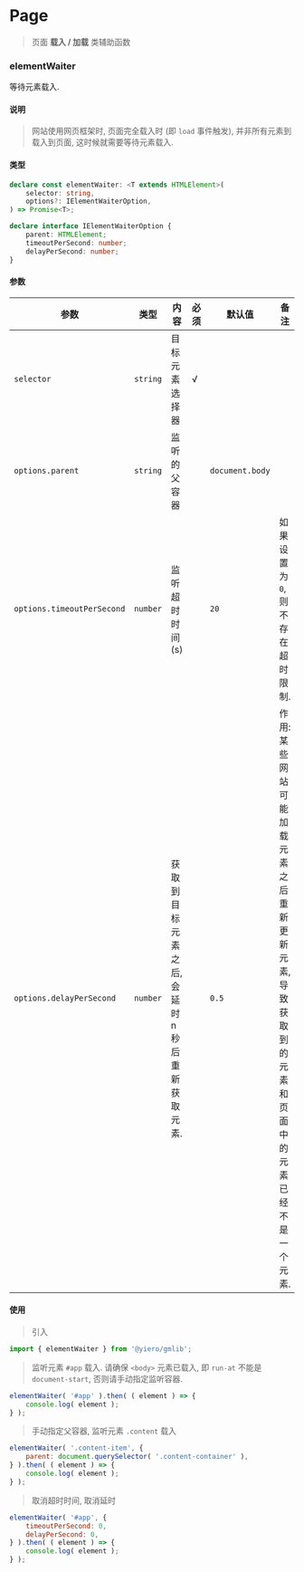 # Page

>  页面 **载入 / 加载** 类辅助函数

### elementWaiter

等待元素载入. 

#### 说明

> 网站使用网页框架时, 页面完全载入时 (即 `load` 事件触发), 并非所有元素到载入到页面, 这时候就需要等待元素载入. 

#### 类型

```ts
declare const elementWaiter: <T extends HTMLElement>(
	selector: string,
	options?: IElementWaiterOption,
) => Promise<T>;

declare interface IElementWaiterOption {
	parent: HTMLElement;
	timeoutPerSecond: number;
	delayPerSecond: number;
}
```

#### 参数

| 参数                       | 类型     | 内容                                           | 必须 | 默认值          | 备注                                                         |
| -------------------------- | -------- | ---------------------------------------------- | ---- | --------------- | ------------------------------------------------------------ |
| `selector`                 | `string` | 目标元素选择器                                 | √    |                 |                                                              |
| `options.parent`           | `string` | 监听的父容器                                   |      | `document.body` |                                                              |
| `options.timeoutPerSecond` | `number` | 监听超时时间(s)                                |      | `20`            | 如果设置为 `0`, 则不存在超时限制.                            |
| `options.delayPerSecond`   | `number` | 获取到目标元素之后, 会延时 n 秒后重新获取元素. |      | `0.5`           | 作用: 某些网站可能加载元素之后重新更新元素, 导致获取到的元素和页面中的元素已经不是一个元素. |

#### 使用

> 引入

```js
import { elementWaiter } from '@yiero/gmlib';
```

> 监听元素 `#app` 载入. 
> 请确保 `<body>` 元素已载入, 即 `run-at` 不能是 `document-start`, 否则请手动指定监听容器. 

```js
elementWaiter( '#app' ).then( ( element ) => {
	console.log( element );
} );
```

> 手动指定父容器, 监听元素 `.content` 载入

```js
elementWaiter( '.content-item', {
	parent: document.querySelector( '.content-container' ),
} ).then( ( element ) => {
	console.log( element );
} );
```

> 取消超时时间, 取消延时

```js
elementWaiter( '#app', {
	timeoutPerSecond: 0,
	delayPerSecond: 0,
} ).then( ( element ) => {
	console.log( element );
} );
```

